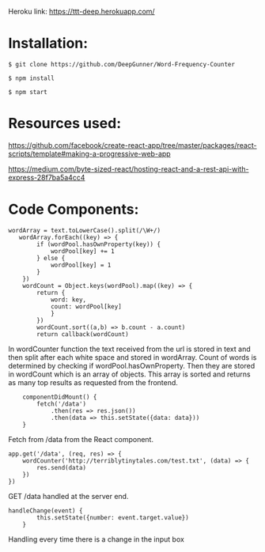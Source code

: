 Heroku link: https://ttt-deep.herokuapp.com/

# Installation:

```$ git clone https://github.com/DeepGunner/Word-Frequency-Counter```

```$ npm install```

```$ npm start```

# Resources used:


https://github.com/facebook/create-react-app/tree/master/packages/react-scripts/template#making-a-progressive-web-app


https://medium.com/byte-sized-react/hosting-react-and-a-rest-api-with-express-28f7ba5a4cc4



# Code Components:



```
wordArray = text.toLowerCase().split(/\W+/)
   wordArray.forEach((key) => {
        if (wordPool.hasOwnProperty(key)) {
            wordPool[key] += 1
        } else {
            wordPool[key] = 1
        }
    })
    wordCount = Object.keys(wordPool).map((key) => {
        return {
            word: key,
            count: wordPool[key]
            }
        })
        wordCount.sort((a,b) => b.count - a.count)
        return callback(wordCount)
```



In wordCounter function the text received from the url is stored in text and then split after each white space
and stored in wordArray. Count of words is determined by checking if wordPool.hasOwnProperty.
Then they are stored in wordCount which is an array of objects. This array is sorted and returns as many top results
as requested from the frontend.

```
    componentDidMount() {
        fetch('/data')
            .then(res => res.json())
            .then(data => this.setState({data: data}))
    }
```



Fetch from /data from the React component.






```
app.get('/data', (req, res) => {
    wordCounter('http://terriblytinytales.com/test.txt', (data) => {
        res.send(data)
    })
})
```
GET /data handled at the server end.



```
handleChange(event) {
        this.setState({number: event.target.value})
    }
```



Handling every time there is a change in the input box




        
        
        
        

